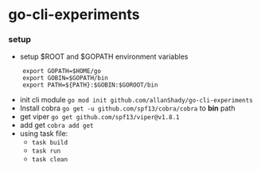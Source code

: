 # go-cli-experiments

### setup
* setup $ROOT and $GOPATH environment variables
```shell
    export GOPATH=$HOME/go
    export GOBIN=$GOPATH/bin
    export PATH=${PATH}:$GOBIN:$GOROOT/bin
```
* init cli module `go mod init github.com/allanShady/go-cli-experiments`
* Install cobra `go get -u github.com/spf13/cobra/cobra` to **bin** path
* get viper `go get github.com/spf13/viper@v1.8.1`
* add get `cobra add get`
* using task file:
    * `task build`
    * `task run`
    * `task clean` 
